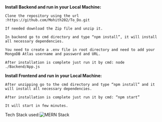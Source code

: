 **Install Backend and run in your Local Machine:**

	Clone the repository using the url :https://github.com/Mohith202/To_Do.git

	If needed download the Zip file and unzip it.

	In backend go to cmd directory and type “npm install”, it will install all necessary dependencies.

	You need to create a .env file in root directory and need to add your MongoDB Atlas username and password and URL.

	After installation is complete just run it by cmd: node ./Backend/App.js


**Install Frontend and run in your Local Machine:**

	After unzipping go to the cmd directory and type “npm install” and it will install all necessary dependencies.

	After installation is complete just run it by cmd: “npm start”

	It will start in few minutes.

 Tech Stack used:![MERN Stack](https://mern.io/img/MERN-logo.png)

 
